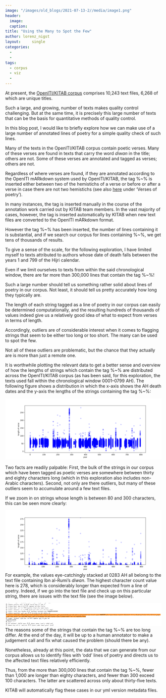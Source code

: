 ```yaml
---
image: "/images/old_blogs/2021-07-13-2//media/image1.png"
header:
  image: 
  caption: 
title: "Using the Many to Spot the Few"			
author: lorenz_nigst	
layout:		single
categories:
  - 
  - 
tags:
  - corpus
  - viz
  - 
---
```

At present, the [OpenITI/KITAB corpus](https://kitab-corpus-metadata.azurewebsites.net/) comprises 10,243 text files, 6,268 of which are unique titles.



Such a large, and growing, number of texts makes quality control challenging. But at the same time, it is precisely this large number of texts that can be the basis for quantitative methods of quality control.



In this blog post, I would like to briefly explore how we can make use of a large number of annotated lines of poetry for a simple quality check of such lines.



Many of the texts in the OpenITI/KITAB corpus contain poetic verses. Many of these verses are found in texts that carry the word *diwan* in the title; others are not. Some of these verses are annotated and tagged as verses; others are not.



Regardless of where verses are found, if they are annotated according to the OpenITI mARkdown system used by OpenITI/KITAB, the tag %\~% is inserted either between two of the hemistichs of a verse or before or after a verse in case there are not two hemistichs (see also [here](https://alraqmiyyat.github.io/mARkdown/) under ‘Verses of poetry’).



In many instances, the tag is inserted manually in the course of the annotation work carried out by KITAB team members. In the vast majority of cases, however, the tag is inserted automatically by KITAB when new text files are converted to the OpenITI mARkdown format.



However the tag %\~% has been inserted, the number of lines containing it is substantial, and if we search our corpus for lines containing %\~%, we get tens of thousands of results.



To give a sense of the scale, for the following exploration, I have limited myself to texts attributed to authors whose date of death falls between the years 1 and 799 of the Hijri calendar.



Even if we limit ourselves to texts from within the said chronological window, there are far more than 300,000 lines that contain the tag %\~%!



Such a large number should tell us something rather solid about lines of poetry in our corpus. Not least, it should tell us pretty accurately how long they typically are.



The length of each string tagged as a line of poetry in our corpus can easily be determined computationally, and the resulting hundreds of thousands of values indeed give us a relatively good idea of what to expect from verses in terms of length.



Accordingly, outliers are of considerable interest when it comes to flagging strings that seem to be either too long or too short. The many can be used to spot the few.



Not all of these outliers are problematic, but the chance that they actually are is more than just a remote one.



It is worthwhile plotting the relevant data to get a better sense and overview of how the lengths of strings which contain the tag %\~% are distributed across the OpenITI/KITAB corpus (as has been said, for this exploration, the texts used fall within the chronological window 0001–0799 AH). The following figure shows a distribution in which the x-axis shows the AH death dates and the y-axis the lengths of the strings containing the tag %\~%:



[![](/images/old_blogs/2021-07-13-2//media/image1.png)](/images/old_blogs/2021-07-13-2//media/image1.png)



Two facts are readily palpable: First, the bulk of the strings in our corpus which have been tagged as poetic verses are somewhere between thirty and eighty characters long (which in this exploration also includes non-Arabic characters). Second, not only are there outliers, but many of these outliers seem to accumulate around a few text files.



If we zoom in on strings whose length is between 80 and 300 characters, this can be seen more clearly:



[![](/images/old_blogs/2021-07-13-2//media/image2.png)](/images/old_blogs/2021-07-13-2//media/image2.png)For example, the values eye-catchingly stacked at 0283 AH all belong to the text file containing Ibn al-Rumi’s *diwan*. The highest character count value here is 278, which is considerably longer than expected from a line of poetry. Indeed, if we go into the text file and check up on this particular string, there are issues with the text file (see the image below).



[![](/images/old_blogs/2021-07-13-2//media/image3.png)](/images/old_blogs/2021-07-13-2//media/image3.png)The reasons some of the strings that contain the tag %\~% are too long differ. At the end of the day, it will be up to a human annotator to make a judgement call and fix what caused the problem (should there be any).



Nonetheless, already at this point, the data that we can generate from our corpus allows us to identify files with ‘odd’ lines of poetry and directs us to the affected text files relatively efficiently.



Thus, from the more than 300,000 lines that contain the tag %\~%, fewer than 1,000 are longer than eighty characters, and fewer than 300 exceed 100 characters. The latter are scattered across only about thirty-five texts.



KITAB will automatically flag these cases in our yml version metadata files.

